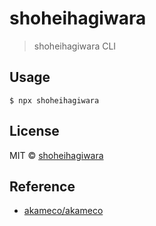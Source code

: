 # shoheihagiwara

> shoheihagiwara CLI

## Usage

```
$ npx shoheihagiwara
```

## License

MIT © [shoheihagiwara](https://github.com/shoheihagiwara)

## Reference

- [akameco/akameco](https://github.com/akameco/akameco)
